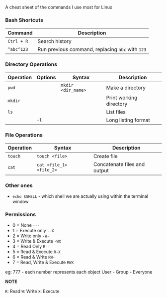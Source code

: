 A cheat sheet of the commands I use most for Linux

### Bash Shortcuts

| Command    | Description                                      |
| ---------- | ------------------------------------------------ |
| `Ctrl + R` | Search history                                   |
| `^abc^123` | Run previous command, replacing `abc` with `123` |

### Directory Operations

| Operation | Options | Syntax             | Description             |
| --------- | ------- | ------------------ | ----------------------- |
| `pwd`     |         | `mkdir <dir_name>` | Make a directory        |
| `mkdir`   |         |                    | Print working directory |
| `ls`      |         |                    | List files              |
|           | `-l`    |                    | Long listing format     |

### File Operations

| Operation | Syntax                  | Description                  |
| --------- | ----------------------- | ---------------------------- |
| `touch`   | `touch <file>`          | Create file                  |
| `cat`     | `cat <file_1> <file_2>` | Concatenate files and output |

### Other ones

- `echo $SHELL` - which shell we are actually using within the terminal window

### Permissions

- 0 = None `---`
- 1 = Execute only `--X`
- 2 = Write only `-W-`
- 3 = Write & Execute `-WX`
- 4 = Read Only `R--`
- 5 = Read & Execute `R-X`
- 6 = Read & Write `RW-`
- 7 = Read, Write & Execute `RWX`

eg: 777 - each number represents each object User - Group - Everyone

**NOTE**

`R`: Read
`W`: Write
`X`: Execute
